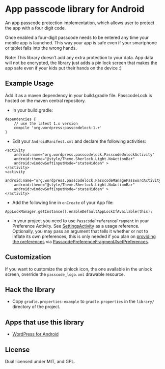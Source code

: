 # App passcode library for Android

An app passcode protection implementation, which allows user to protect the app with a four digit code.

Once enabled a four-digit passcode needs to be entered any time your mobile app is launched. This way your app is safe even if your smartphone or tablet falls into the wrong hands.

Note: This library doesn't add any extra protection to your data. App data will not be encrypted, the library just adds a pin lock screen that makes the app safe even if your kids put their hands on the device :)

## Example Usage

Add it as a maven dependency in your build.gradle file. PasscodeLock is hosted on the maven central repository.

* In your build.gradle:
```
dependencies {
    // use the latest 1.x version
    compile 'org.wordpress:passcodelock:1.+'
}
```
* Edit your `AndroidManifest.xml` and declare the following activities:
```
<activity
    android:name="org.wordpress.passcodelock.PasscodeUnlockActivity"
    android:theme="@style/Theme.Sherlock.Light.NoActionBar"
    android:windowSoftInputMode="stateHidden" >
</activity>
<activity
    android:name="org.wordpress.passcodelock.PasscodeManagePasswordActivity"
    android:theme="@style/Theme.Sherlock.Light.NoActionBar"
    android:windowSoftInputMode="stateHidden" >
</activity>
```

* Add the following line in `onCreate` of your App file:
```
AppLockManager.getInstance().enableDefaultAppLockIfAvailable(this);
```

* In your project you need to use `PasscodePreferenceFragment` in your Preference Activity. See [SettingsActivity][2] as a usage reference. Optionally, you may pass an argument that tells it whether or not to inflate its own preferences, this is only needed if you plan on [providing the preferences](https://github.com/wordpress-mobile/WordPress-Android/blob/develop/WordPress/src/main/res/xml/settings.xml#L39) via [PasscodePreferenceFragment#setPreferences](https://github.com/wordpress-mobile/PasscodeLock-Android/blob/develop/library/src/org/wordpress/passcodelock/PasscodePreferenceFragment.java#L50).

## Customization
If you want to customize the pinlock icon, the one available in the unlock screen, override the `passcode_logo.xml` drawable resource.

## Hack the library

* Copy `gradle.properties-example` to `gradle.properties` in the `library/` directory of the project.

## Apps that use this library
- [WordPress for Android][1]

## License
Dual licensed under MIT, and GPL.

[1]: https://github.com/wordpress-mobile/WordPress-Android

[2]: https://github.com/wordpress-mobile/WordPress-Android/blob/develop/WordPress/src/main/java/org/wordpress/android/ui/prefs/SettingsActivity.java